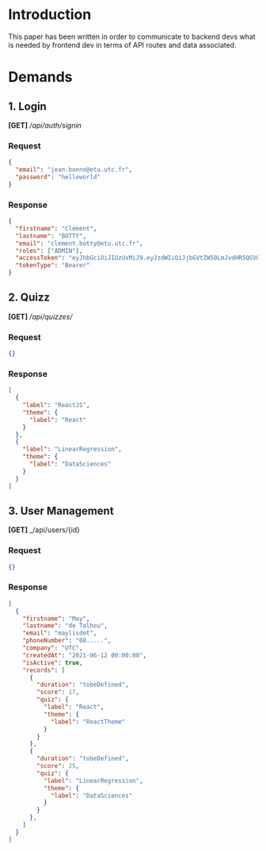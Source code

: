 # Introduction

This paper has been written in order to communicate to backend devs what is needed by frontend dev in terms of API routes and data associated.

# Demands

## 1. Login

**[GET]** _/api/auth/signin_

### Request

```json
{
  "email": "jean.bonno@etu.utc.fr",
  "password": "helloworld"
}
```

### Response

```json
{
  "firstname": "Clément",
  "lastname": "BOTTY",
  "email": "clement.botty@etu.utc.fr",
  "roles": ["ADMIN"],
  "accessToken": "eyJhbGciOiJIUzUxMiJ9.eyJzdWIiOiJjbGVtZW50LmJvdHR5QGV0dS51dGMuZnIiLCJpYXQiOjE2MzgxODEyODQsImV4cCI6MTYzODI2NzY4NH0.CoQguCtrPviMQx56W35h1afPJGDhn51Ib_mmudTEXxm6iVXveIYSP3_zmJ6FL0yFFC3syZDk-qyfGiI_yY2JNw",
  "tokenType": "Bearer"
}
```

## 2. Quizz

**[GET]** _/api/quizzes/_

### Request

```json
{}
```

### Response

```json
[
  {
    "label": "ReactJS",
    "theme": {
      "label": "React"
    }
  },
  {
    "label": "LinearRegression",
    "theme": {
      "label": "DataSciences"
    }
  }
]
```

## 3. User Management

**[GET]** _/api/users/{id}


### Request

```json
{}
```

### Response

```json
[
  {
    "firstname": "May",
    "lastname": "de Talhou",
    "email": "maylisdet",
    "phoneNumber": "08.....",
    "company": "UTC",
    "createdAt": "2021-06-12 00:00:00",
    "isActive": true,
    "records": [
      {
        "duration": "tobeDefined",
        "score": 17,
        "quiz": {
          "label": "React",
          "theme": {
            "label": "ReactTheme"
          }
        }
      },
      {
        "duration": "tobeDefined",
        "score": 25,
        "quiz": {
          "label": "LinearRegression",
          "theme": {
            "label": "DataSciences"
          }
        }
      },
    ]
  }
]
```
